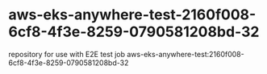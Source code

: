 # aws-eks-anywhere-test-2160f008-6cf8-4f3e-8259-0790581208bd-32
repository for use with E2E test job aws-eks-anywhere-test:2160f008-6cf8-4f3e-8259-0790581208bd-32
